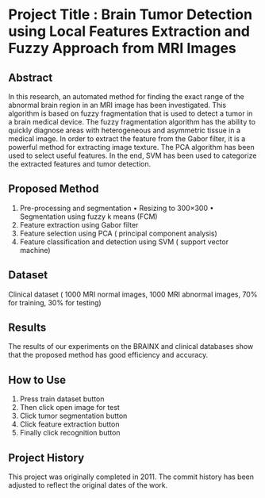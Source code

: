 # Project Title : Brain Tumor Detection using Local Features Extraction and Fuzzy Approach from MRI Images

## Abstract
In this research, an automated method for finding the exact range of the abnormal brain region in an MRI image has been investigated. This algorithm is based on fuzzy fragmentation that is used to detect a tumor in a brain medical device. The fuzzy fragmentation algorithm has the ability to quickly diagnose areas with heterogeneous and asymmetric tissue in a medical image. In order to extract the feature from the Gabor filter, it is a powerful method for extracting image texture. The PCA algorithm has been used to select useful features. In the end, SVM has been used to categorize the extracted features and tumor detection.

## Proposed Method
1. Pre-processing and segmentation
•	Resizing to 300×300
•	Segmentation using fuzzy k means (FCM)
2. Feature extraction using Gabor filter
3. Feature selection using PCA ( principal component analysis)
4. Feature classification and detection using SVM ( support vector machine)

## Dataset
Clinical dataset  ( 1000 MRI normal images, 1000 MRI abnormal images, 70% for training, 30% for testing)


## Results
 The results of our experiments on the BRAINX and clinical databases show that the proposed method has good efficiency and accuracy.

## How to Use
1.	Press train dataset button
2.	Then click open image for test
3.	Click tumor segmentation button
4.	Click feature extraction button
5.	Finally click recognition button

## Project History
This project was originally completed in 2011. The commit history has been adjusted to reflect the original dates of the work.
